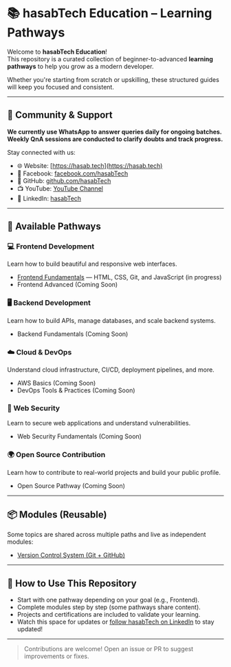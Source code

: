 # 📚 hasabTech Education – Learning Pathways

Welcome to **hasabTech Education**!  
This repository is a curated collection of beginner-to-advanced **learning pathways** to help you grow as a modern developer.

Whether you're starting from scratch or upskilling, these structured guides will keep you focused and consistent.

---

## 💬 Community & Support

**We currently use WhatsApp to answer queries daily for ongoing batches.**  
**Weekly QnA sessions are conducted to clarify doubts and track progress.**

Stay connected with us:

- 🌐 Website: [https://hasab.tech](https://hasab.tech)
- 📘 Facebook: [facebook.com/hasabTech](https://www.facebook.com/hasabTech)
- 🐙 GitHub: [github.com/hasabTech](https://github.com/hasabTech)
- 📺 YouTube: [YouTube Channel](https://www.youtube.com/channel/UCoV4j9Teot3uWDGlIPJ0GPA)
- 💼 LinkedIn: [hasabTech](https://www.linkedin.com/company/80248667/admin/dashboard/)

---

## 🚀 Available Pathways

### 💻 Frontend Development
Learn how to build beautiful and responsive web interfaces.
- [Frontend Fundamentals](./frontend/frontend-fundamentals/README.md) — HTML, CSS, Git, and JavaScript (in progress)
- Frontend Advanced (Coming Soon)

### 🖥️ Backend Development
Learn how to build APIs, manage databases, and scale backend systems.
- Backend Fundamentals (Coming Soon)

### ☁️ Cloud & DevOps
Understand cloud infrastructure, CI/CD, deployment pipelines, and more.
- AWS Basics (Coming Soon)
- DevOps Tools & Practices (Coming Soon)

### 🔐 Web Security
Learn to secure web applications and understand vulnerabilities.
- Web Security Fundamentals (Coming Soon)

### 🌍 Open Source Contribution
Learn how to contribute to real-world projects and build your public profile.
- Open Source Pathway (Coming Soon)

---

## 📦 Modules (Reusable)
Some topics are shared across multiple paths and live as independent modules:

- [Version Control System (Git + GitHub)](./modules/version-control-system-git-github.md)

---

## 🧠 How to Use This Repository

- Start with one pathway depending on your goal (e.g., Frontend).
- Complete modules step by step (some pathways share content).
- Projects and certifications are included to validate your learning.
- Watch this space for updates or [follow hasabTech on LinkedIn](https://www.linkedin.com/company/hasabTech) to stay updated!

---

> Contributions are welcome! Open an issue or PR to suggest improvements or fixes.
